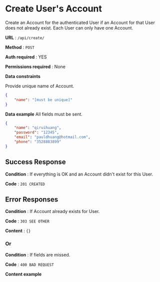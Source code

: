 
# Create User's Account

Create an Account for the authenticated User if an Account for that User does
not already exist. Each User can only have one Account.

**URL** : `/api/create/`

**Method** : `POST`

**Auth required** : YES

**Permissions required** : None

**Data constraints**

Provide unique name of Account.

```json
{
    "name": "[must be unique]"
}
```

**Data example** All fields must be sent.

```json
{
    "name": "qiruihuang",
    "password": "12345",
    "email": "pauldhuang@hotmail.com",
    "phone": "3528883899"
}
```

## Success Response

**Condition** : If everything is OK and an Account didn't exist for this User.

**Code** : `201 CREATED`


## Error Responses

**Condition** : If Account already exists for User.

**Code** : `303 SEE OTHER`

**Content** : `{}`

### Or

**Condition** : If fields are missed.

**Code** : `400 BAD REQUEST`

**Content example**